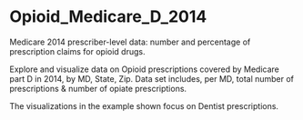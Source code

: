# Opioid_Medicare_D_2014
Medicare 2014 prescriber-level data: number and percentage of prescription claims for opioid drugs. 

Explore and visualize data on Opioid prescriptions covered by Medicare part D in 2014, by MD, State, Zip. Data set includes, per MD, total number of prescriptions & number of opiate prescriptions.

The visualizations in the example shown focus on Dentist prescriptions.
